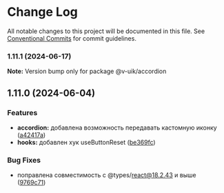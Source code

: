 # Change Log

All notable changes to this project will be documented in this file.
See [Conventional Commits](https://conventionalcommits.org) for commit guidelines.

### 1.11.1 (2024-06-17)

**Note:** Version bump only for package @v-uik/accordion





## 1.11.0 (2024-06-04)


### Features

* **accordion:** добавлена возможность передавать кастомную иконку ([a42417a](#))
* **hooks:** добавлен хук useButtonReset ([be369fc](#))


### Bug Fixes

* поправлена совместимость с @types/react@18.2.43 и выше ([9769c71](#))
